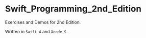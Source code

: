 # Swift_Programming_2nd_Edition
Exercises and Demos for <Swift Programming> 2nd Edition.

Written in `Swift 4` and `Xcode 9`.


